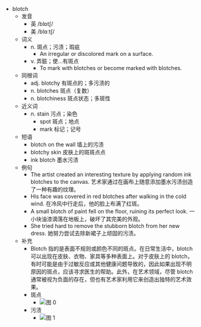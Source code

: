 - blotch
  - 发音
    - 英 /blɒtʃ/
    - 美 /blɑːtʃ/
  - 词义
    - n. 斑点；污渍；瑕疵
      - An irregular or discolored mark on a surface.
    - v. 弄脏；使...有斑点
      - To mark with blotches or become marked with blotches.
  - 同根词
    - adj. blotchy 有斑点的；多污渍的
    - n. blotches 斑点（复数）
    - n. blotchiness 斑点状态；多斑性
  - 近义词
    - n. stain 污点；染色
      - spot 斑点；地点
      - mark 标记；记号
  - 短语
    - blotch on the wall 墙上的污渍
    - blotchy skin 皮肤上的斑斑点点
    - ink blotch 墨水污渍
  - 例句
    - The artist created an interesting texture by applying random ink blotches to the canvas. 艺术家通过在画布上随意添加墨水污渍创造了一种有趣的纹理。
    - His face was covered in red blotches after walking in the cold wind. 在冷风中行走后，他的脸上布满了红斑。
    - A small blotch of paint fell on the floor, ruining its perfect look. 一小块油漆滴落在地板上，破坏了其完美的外观。
    - She tried hard to remove the stubborn blotch from her new dress. 她努力尝试去除新裙子上顽固的污渍。
  - 补充
    - Blotch 指的是表面不规则或颜色不同的斑点。在日常生活中，blotch 可以出现在皮肤、衣物、家具等多种表面上。对于皮肤上的 blotch，有时可能是由于过敏反应或其他健康问题导致的，因此如果出现不明原因的斑点，应该寻求医生的帮助。此外，在艺术领域，尽管 blotch 通常被视为负面的存在，但也有艺术家利用它来创造出独特的艺术效果。
    - 斑点
      - ![图 0](https://cdn.jsdelivr.net/gh/Tdahuyou/imgs@main/2025-06-15-08-58-28.png)
    - 污渍
      - ![图 1](https://cdn.jsdelivr.net/gh/Tdahuyou/imgs@main/2025-06-15-08-58-51.png)
